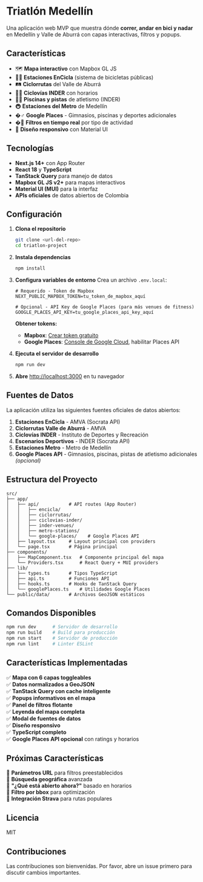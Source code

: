 # Triatlón Medellín

Una aplicación web MVP que muestra dónde **correr, andar en bici y nadar** en Medellín y Valle de Aburrá con capas interactivas, filtros y popups.

## Características

- 🗺️ **Mapa interactivo** con Mapbox GL JS
- 🚴‍♂️ **Estaciones EnCicla** (sistema de bicicletas públicas)
- 🛤️ **Ciclorrutas** del Valle de Aburrá  
- 🚴‍♀️ **Ciclovías INDER** con horarios
- 🏊‍♂️ **Piscinas y pistas** de atletismo (INDER)
- 🚇 **Estaciones del Metro** de Medellín
- �️‍♂️ **Google Places** - Gimnasios, piscinas y deportes adicionales
- �🎯 **Filtros en tiempo real** por tipo de actividad
- 📱 **Diseño responsivo** con Material UI

## Tecnologías

- **Next.js 14+** con App Router
- **React 18** y **TypeScript**
- **TanStack Query** para manejo de datos
- **Mapbox GL JS v2+** para mapas interactivos
- **Material UI (MUI)** para la interfaz
- **APIs oficiales** de datos abiertos de Colombia

## Configuración

1. **Clona el repositorio**
   ```bash
   git clone <url-del-repo>
   cd triatlon-project
   ```

2. **Instala dependencias**
   ```bash
   npm install
   ```

3. **Configura variables de entorno**
   Crea un archivo `.env.local`:
   ```env
   # Requerido - Token de Mapbox
   NEXT_PUBLIC_MAPBOX_TOKEN=tu_token_de_mapbox_aquí
   
   # Opcional - API Key de Google Places (para más venues de fitness)
   GOOGLE_PLACES_API_KEY=tu_google_places_api_key_aquí
   ```
   
   **Obtener tokens:**
   - **Mapbox**: [Crear token gratuito](https://account.mapbox.com/access-tokens/)
   - **Google Places**: [Console de Google Cloud](https://console.cloud.google.com/), habilitar Places API

4. **Ejecuta el servidor de desarrollo**
   ```bash
   npm run dev
   ```

5. **Abre** [http://localhost:3000](http://localhost:3000) en tu navegador

## Fuentes de Datos

La aplicación utiliza las siguientes fuentes oficiales de datos abiertos:

1. **Estaciones EnCicla** - AMVA (Socrata API)
2. **Ciclorrutas Valle de Aburrá** - AMVA  
3. **Ciclovías INDER** - Instituto de Deportes y Recreación
4. **Escenarios Deportivos** - INDER (Socrata API)
5. **Estaciones Metro** - Metro de Medellín
6. **Google Places API** - Gimnasios, piscinas, pistas de atletismo adicionales *(opcional)*

## Estructura del Proyecto

```
src/
├── app/
│   ├── api/           # API routes (App Router)
│   │   ├── encicla/
│   │   ├── ciclorrutas/
│   │   ├── ciclovias-inder/
│   │   ├── inder-venues/
│   │   ├── metro-stations/
│   │   └── google-places/    # Google Places API
│   ├── layout.tsx     # Layout principal con providers
│   └── page.tsx       # Página principal
├── components/
│   ├── MapComponent.tsx   # Componente principal del mapa
│   └── Providers.tsx      # React Query + MUI providers
├── lib/
│   ├── types.ts       # Tipos TypeScript
│   ├── api.ts         # Funciones API
│   ├── hooks.ts       # Hooks de TanStack Query
│   └── googlePlaces.ts    # Utilidades Google Places
└── public/data/       # Archivos GeoJSON estáticos
```

## Comandos Disponibles

```bash
npm run dev      # Servidor de desarrollo
npm run build    # Build para producción
npm run start    # Servidor de producción
npm run lint     # Linter ESLint
```

## Características Implementadas

✅ **Mapa con 6 capas toggleables**  
✅ **Datos normalizados a GeoJSON**  
✅ **TanStack Query con cache inteligente**  
✅ **Popups informativos en el mapa**  
✅ **Panel de filtros flotante**  
✅ **Leyenda del mapa completa**  
✅ **Modal de fuentes de datos**  
✅ **Diseño responsivo**  
✅ **TypeScript completo**  
✅ **Google Places API opcional** con ratings y horarios

## Próximas Características

🔄 **Parámetros URL** para filtros preestablecidos  
🔄 **Búsqueda geográfica** avanzada  
🔄 **"¿Qué está abierto ahora?"** basado en horarios  
🔄 **Filtro por bbox** para optimización  
🔄 **Integración Strava** para rutas populares  

## Licencia

MIT

## Contribuciones

Las contribuciones son bienvenidas. Por favor, abre un issue primero para discutir cambios importantes.
